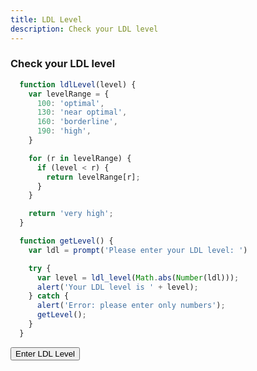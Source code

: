 ```yaml
---
title: LDL Level
description: Check your LDL level
---
```


### Check your LDL level

<script src="/day03/ldlLevel.js"></script>

```javascript
  function ldlLevel(level) {
    var levelRange = {
      100: 'optimal',
      130: 'near optimal',
      160: 'borderline',
      190: 'high',
    }

    for (r in levelRange) {
      if (level < r) {
        return levelRange[r];
      }
    }

    return 'very high';
  }

  function getLevel() {
    var ldl = prompt('Please enter your LDL level: ')

    try {
      var level = ldl_level(Math.abs(Number(ldl)));
      alert('Your LDL level is ' + level);
    } catch {
      alert('Error: please enter only numbers');
      getLevel();
    }
  }
```

<button type="button" onclick="getLevel()">Enter LDL Level</button>
